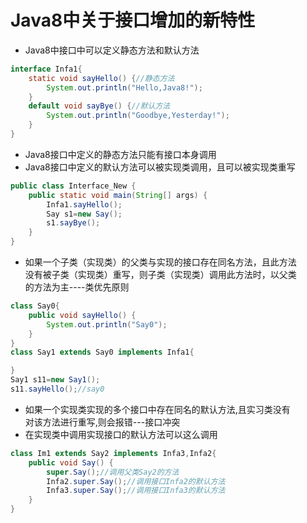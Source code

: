 # Java8中关于接口增加的新特性

- Java8中接口中可以定义静态方法和默认方法

```Java
interface Infa1{
    static void sayHello() {//静态方法
        System.out.println("Hello,Java8!");
    }
    default void sayBye() {//默认方法
        System.out.println("Goodbye,Yesterday!");
    }
}
```

- Java8接口中定义的静态方法只能有接口本身调用
- Java8接口中定义的默认方法可以被实现类调用，且可以被实现类重写

```Java
public class Interface_New {
    public static void main(String[] args) {
        Infa1.sayHello();
        Say s1=new Say();
        s1.sayBye();
    }
}
```

- 如果一个子类（实现类）的父类与实现的接口存在同名方法，且此方法  
  没有被子类（实现类）重写，则子类（实现类）调用此方法时，以父类  
  的方法为主----类优先原则

```Java
class Say0{
    public void sayHello() {
        System.out.println("Say0");
    }
}
class Say1 extends Say0 implements Infa1{

}
Say1 s11=new Say1();
s11.sayHello();//say0
```

- 如果一个实现类实现的多个接口中存在同名的默认方法,且实习类没有  
  对该方法进行重写,则会报错---接口冲突
- 在实现类中调用实现接口的默认方法可以这么调用

```Java
class Im1 extends Say2 implements Infa3,Infa2{
    public void Say() {
        super.Say();//调用父类Say2的方法
        Infa2.super.Say();//调用接口Infa2的默认方法
        Infa3.super.Say();//调用接口Infa3的默认方法
    }
}
```